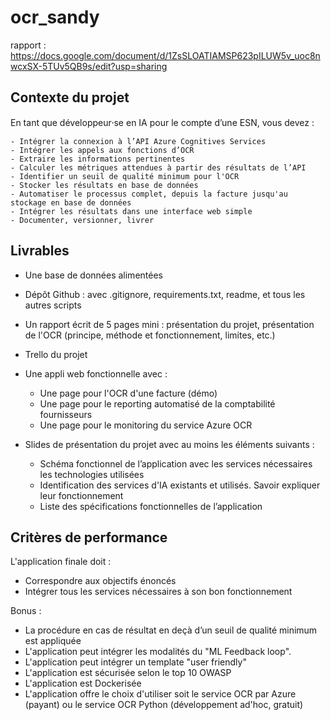 # ocr_sandy

rapport : https://docs.google.com/document/d/1ZsSLOATIAMSP623pILUW5v_uoc8nwcxSX-5TUv5QB9s/edit?usp=sharing

## Contexte du projet

En tant que développeur⸱se en IA pour le compte d’une ESN, vous devez :

    - Intégrer la connexion à l’API Azure Cognitives Services
    - Intégrer les appels aux fonctions d’OCR
    - Extraire les informations pertinentes
    - Calculer les métriques attendues à partir des résultats de l’API
    - Identifier un seuil de qualité minimum pour l'OCR
    - Stocker les résultats en base de données
    - Automatiser le processus complet, depuis la facture jusqu'au stockage en base de données
    - Intégrer les résultats dans une interface web simple
    - Documenter, versionner, livrer

## Livrables

  - Une base de données alimentées
  - Dépôt Github : avec .gitignore, requirements.txt, readme, et tous les autres scripts
  - Un rapport écrit de 5 pages mini : présentation du projet, présentation de l'OCR (principe, méthode et fonctionnement, limites, etc.)
  - Trello du projet

  - Une appli web fonctionnelle avec :
    - Une page pour l'OCR d'une facture (démo)
    - Une page pour le reporting automatisé de la comptabilité fournisseurs
    - Une page pour le monitoring du service Azure OCR

  - Slides de présentation du projet avec au moins les éléments suivants :
    - Schéma fonctionnel de l’application avec les services nécessaires les technologies utilisées
    - Identification des services d'IA existants et utilisés. Savoir expliquer leur fonctionnement
    - Liste des spécifications fonctionnelles de l’application

## Critères de performance

L'application finale doit :
  - Correspondre aux objectifs énoncés
  - Intégrer tous les services nécessaires à son bon fonctionnement

Bonus :
  - La procédure en cas de résultat en deçà d’un seuil de qualité minimum est appliquée
  - L'application peut intégrer les modalités du "ML Feedback loop".
  - L'application peut intégrer un template "user friendly"
  - L'application est sécurisée selon le top 10 OWASP
  - L'application est Dockerisée
  - L'application offre le choix d'utiliser soit le service OCR par Azure (payant) ou le service OCR Python (développement ad'hoc, gratuit)
